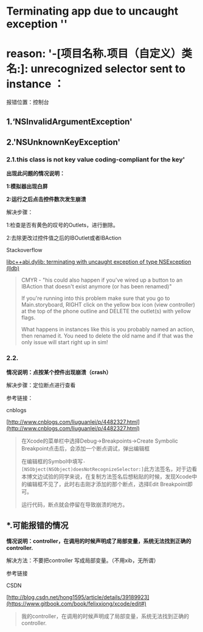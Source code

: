 # Terminating app due to uncaught exception ''

# reason: '-\[项目名称.项目（自定义）类名:\]: unrecognized selector sent to instance ：

报错位置：控制台

## 1.‘NSInvalidArgumentException'

## 2.'NSUnknownKeyException'

### 2.1.this class is not key value coding-compliant for the key'

**出现此问题的情况说明：**

**1:模拟器出现白屏**

**2:运行之后点击控件数次发生崩溃**

解决步骤：

1:检查是否有黄色的叹号的Outlets，进行删除。

2:去除更改过控件值之后的IBOutlet或者IBAction

Stackoverflow

[libc++abi.dylib: terminating with uncaught exception of type NSException \(lldb\)](https://stackoverflow.com/questions/26442414/libcabi-dylib-terminating-with-uncaught-exception-of-type-nsexception-lldb)

> CMYR - "his could also happen if you've wired up a button to an IBAction that doesn't exist anymore \(or has been renamed\)"
>
> If you're running into this problem make sure that you go to Main.storyboard, RIGHT click on the yellow box icon \(view controller\) at the top of the phone outline and DELETE the outlet\(s\) with yellow flags.
>
> What happens in instances like this is you probably named an action, then renamed it. You need to delete the old name and if that was the only issue will start right up in sim!

### 2.2.

**情况说明：点按某个控件出现崩溃（crash）**

解决步骤：定位断点进行查看

参考链接：

cnblogs

[http://www.cnblogs.com/liuguanlei/p/4482327.html](http://www.cnblogs.com/liuguanlei/p/4482327.html)

> 在Xcode的菜单栏中选择Debug-&gt;Breakpoints-&gt;Create Symbolic Breakpoint点击后，会添加一个断点调试，弹出编辑框
>
> 在编辑框的Symbol中填写`-[NSObject(NSObject)doesNotRecognizeSelector:]`此方法签名，对于边看本博文边试验的同学来说，在复制方法签名后想粘贴的时候，发现Xcode中的编辑框不见了，此时右击刚才添加的那个断点，选择Edit Breakpoint即可。
>
> 运行代码，断点就会停留在导致崩溃的地方。

## \*.可能报错的情况

**情况说明：controller，在调用的时候声明成了局部变量，系统无法找到正确的 controller.**

解决方法：不要把controller 写成局部变量。（不用xib，无所谓）

参考链接

CSDN

[http://blog.csdn.net/hong1595/article/details/39189923](https://www.gitbook.com/book/felixxiong/xcode/edit#)

> 我的controller，在调用的时候声明成了局部变量，系统无法找到正确的 controller.

## 



